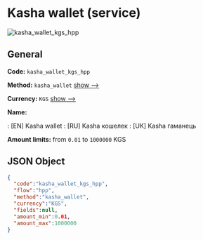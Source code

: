 
# Kasha wallet (service) 
![kasha_wallet_kgs_hpp](https://static.openfintech.io/payment_methods/kasha_wallet_kgs_hpp/logo.svg?w=400&c=v0.59.26#w200)  

## General 
 
**Code:** `kasha_wallet_kgs_hpp` 
 
**Method:** `kasha_wallet` 
 [show -->](/payment-methods/kasha_wallet/) 
 
**Currency:** `KGS` [show -->](/currencies/KGS/) 
 
**Name:** 
 
:	[EN] Kasha wallet 
:	[RU] Kasha кошелек 
:	[UK] Kasha гаманець 
 
**Amount limits:** from `0.01` to `1000000` KGS 

## JSON Object 

```json
{
  "code":"kasha_wallet_kgs_hpp",
  "flow":"hpp",
  "method":"kasha_wallet",
  "currency":"KGS",
  "fields":null,
  "amount_min":0.01,
  "amount_max":1000000
}
```  
